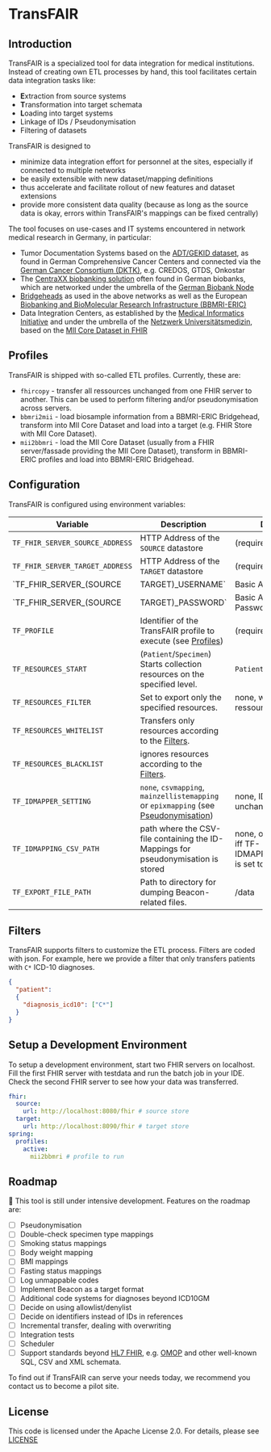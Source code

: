 # TransFAIR

## Introduction

TransFAIR is a specialized tool for data integration for medical institutions. Instead of creating own ETL processes by hand, this tool facilitates certain data integration tasks like:

- **E**xtraction from source systems
- **T**ransformation into target schemata
- **L**oading into target systems
- Linkage of IDs / Pseudonymisation
- Filtering of datasets

TransFAIR is designed to

- minimize data integration effort for personnel at the sites, especially if connected to multiple networks
- be easily extensible with new dataset/mapping definitions
- thus accelerate and facilitate rollout of new features and dataset extensions
- provide more consistent data quality (because as long as the source data is okay, errors within TransFAIR's mappings can be fixed centrally)

The tool focuses on use-cases and IT systems encountered in network medical research in Germany, in particular:

- Tumor Documentation Systems based on the [ADT/GEKID dataset](https://www.gekid.de/adt-gekid-basisdatensatz), as found in German Comprehensive Cancer Centers and connected via the [German Cancer Consortium (DKTK)](https://dktk.dkfz.de/en/clinical-platform), e.g. CREDOS, GTDS, Onkostar
- The [CentraXX biobanking solution](https://www.kairos.de/produkte/centraxx-bio/) often found in German biobanks, which are networked under the umbrella of the [German Biobank Node](https://www.bbmri.de)
- [Bridgeheads](https://github.com/samply/bridgehead) as used in the above networks as well as the European [Biobanking and BioMolecular Research Infrastructure (BBMRI-ERIC)](https://bbmri-eric.eu)
- Data Integration Centers, as established by the [Medical Informatics Initiative](https://www.medizininformatik-initiative.de) and under the umbrella of the [Netzwerk Universitätsmedizin](https://www.netzwerk-universitaetsmedizin.de), based on the [MII Core Dataset in FHIR](https://simplifier.net/organization/koordinationsstellemii)

## Profiles

TransFAIR is shipped with so-called ETL profiles. Currently, these are:

- `fhircopy` - transfer all ressources unchanged from one FHIR server to another. This can be used to perform filtering and/or pseudonymisation across servers.
- `bbmri2mii` - load biosample information from a BBMRI-ERIC Bridgehead, transform into MII Core Dataset and load into a target (e.g. FHIR Store with MII Core Dataset).
- `mii2bbmri` - load the MII Core Dataset (usually from a FHIR server/fassade providing the MII Core Dataset), transform in BBMRI-ERIC profiles and load into BBMRI-ERIC Bridgehead.

## Configuration

TransFAIR is configured using environment variables:

| Variable                                  | Description                                                                                                   | Default                                                            |
|-------------------------------------------|---------------------------------------------------------------------------------------------------------------|--------------------------------------------------------------------|
| `TF_FHIR_SERVER_SOURCE_ADDRESS`           | HTTP Address of the `SOURCE` datastore                                                                        | (required)                                                         |
| `TF_FHIR_SERVER_TARGET_ADDRESS`           | HTTP Address of the `TARGET` datastore                                                                        | (required)                                                         |
| `TF_FHIR_SERVER_(SOURCE|TARGET)_USERNAME` | Basic Auth User                                                                                               |                                                                    |
| `TF_FHIR_SERVER_(SOURCE|TARGET)_PASSWORD` | Basic Auth Password                                                                                           |                                                                    |
| `TF_PROFILE`                              | Identifier of the TransFAIR profile to execute (see [Profiles](#profiles))                                    | (required)                                                         |
| `TF_RESOURCES_START`                      | (`Patient`/`Specimen`) Starts collection resources on the specified level.                                    | `Patient`                                                          |
| `TF_RESOURCES_FILTER`                     | Set to export only the specified resources.                                                                   | none, will export all ressources                                   |
| `TF_RESOURCES_WHITELIST`                  | Transfers only resources according to the [Filters](#filters).                                                |                                                                    |
| `TF_RESOURCES_BLACKLIST`                  | ignores resources according to the [Filters](#filters).                                                       |                                                                    |
| `TF_IDMAPPER_SETTING`                		  | `none`, `csvmapping`, `mainzellistemapping` or `epixmapping` (see [Pseudonymisation](#pseudonymisation))	   	| none, IDs will be unchanged                                        |
| `TF_IDMAPPING_CSV_PATH`					          | path where the CSV-file containing the ID-Mappings for pseudonymisation is stored									            | none, only required iff TF-IDMAPPER_SETTING is set to `csvmapping` |
| `TF_EXPORT_FILE_PATH`                     | Path to directory for dumping Beacon-related files.                                                           | /data                                                              |

## Filters

TransFAIR supports filters to customize the ETL process. Filters are coded with json. For example, here we provide a filter that only transfers patients with `C*` ICD-10 diagnoses.

```json
{
  "patient":
  {
    "diagnosis_icd10": ["C*"]
  }
}
```

## Setup a Development Environment

To setup a development environment, start two FHIR servers on localhost. Fill the first FHIR server with testdata and run the batch job in your IDE. Check the second FHIR server to see how your data was transferred.

```yml
fhir:
  source:
    url: http://localhost:8080/fhir # source store
  target:
    url: http://localhost:8090/fhir # target store
spring:
  profiles:
    active:
      mii2bbmri # profile to run
```

## Roadmap

:construction: This tool is still under intensive development. Features on the roadmap are:

- [ ] Pseudonymisation
- [ ] Double-check specimen type mappings 
- [ ] Smoking status mappings
- [ ] Body weight mapping
- [ ] BMI mappings
- [ ] Fasting status mappings
- [ ] Log unmappable codes
- [ ] Implement Beacon as a target format
- [ ] Additional code systems for diagnoses beyond ICD10GM
- [ ] Decide on using allowlist/denylist
- [ ] Decide on identifiers instead of IDs in references
- [ ] Incremental transfer, dealing with overwriting
- [ ] Integration tests
- [ ] Scheduler
- [ ] Support standards beyond [HL7 FHIR](https://hl7.org/fhir/), e.g. [OMOP](https://www.ohdsi.org/data-standardization/) and other well-known SQL, CSV and XML schemata.

To find out if TransFAIR can serve your needs today, we recommend you contact us to become a pilot site.

## License

This code is licensed under the Apache License 2.0. For details, please see [LICENSE](./LICENSE)

